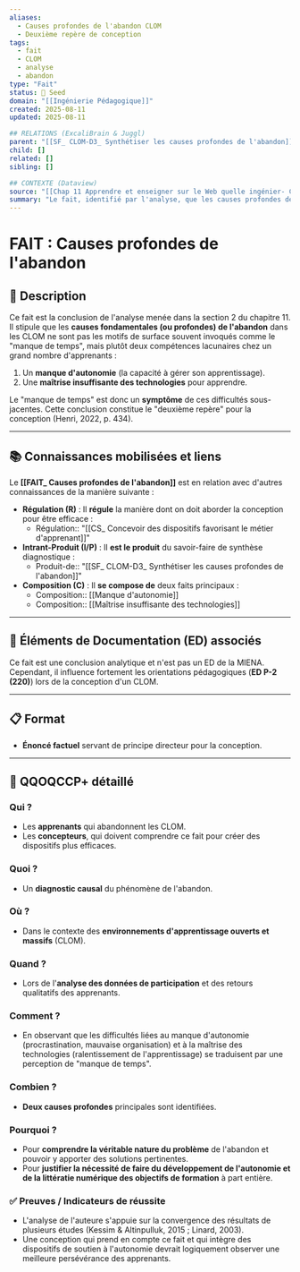 ```yaml
---
aliases:
  - Causes profondes de l'abandon CLOM
  - Deuxième repère de conception
tags:
  - fait
  - CLOM
  - analyse
  - abandon
type: "Fait"
status: 🌱 Seed
domain: "[[Ingénierie Pédagogique]]"
created: 2025-08-11
updated: 2025-08-11

## RELATIONS (ExcaliBrain & Juggl)
parent: "[[SF_ CLOM-D3_ Synthétiser les causes profondes de l'abandon]]"
child: []
related: []
sibling: []

## CONTEXTE (Dataview)
source: "[[Chap 11 Apprendre et enseigner sur le Web quelle ingénier- CLOM.pdf]]"
summary: "Le fait, identifié par l'analyse, que les causes profondes de l'abandon dans les CLOM sont le manque d'autonomie et la maîtrise insuffisante des technologies, plutôt que le simple manque de temps."
---
```


# FAIT : Causes profondes de l'abandon

## 📌 Description
Ce fait est la conclusion de l'analyse menée dans la section 2 du chapitre 11. Il stipule que les **causes fondamentales (ou profondes) de l'abandon** dans les CLOM ne sont pas les motifs de surface souvent invoqués comme le "manque de temps", mais plutôt deux compétences lacunaires chez un grand nombre d'apprenants :
1.  Un **manque d'autonomie** (la capacité à gérer son apprentissage).
2.  Une **maîtrise insuffisante des technologies** pour apprendre.

Le "manque de temps" est donc un **symptôme** de ces difficultés sous-jacentes. Cette conclusion constitue le "deuxième repère" pour la conception (Henri, 2022, p. 434).

---
## 📚 Connaissances mobilisées et liens
Le **[[FAIT_ Causes profondes de l'abandon]]** est en relation avec d'autres connaissances de la manière suivante :

- **Régulation (R)** : Il **régule** la manière dont on doit aborder la conception pour être efficace :
    - Régulation:: "[[CS_ Concevoir des dispositifs favorisant le métier d'apprenant]]"
- **Intrant-Produit (I/P)** : Il **est le produit** du savoir-faire de synthèse diagnostique :
    - Produit-de:: "[[SF_ CLOM-D3_ Synthétiser les causes profondes de l'abandon]]"
- **Composition (C)** : Il **se compose de** deux faits principaux :
    - Composition:: [[Manque d'autonomie]]
    - Composition:: [[Maîtrise insuffisante des technologies]]

---
## 🔄 Éléments de Documentation (ED) associés

Ce fait est une conclusion analytique et n'est pas un ED de la MIENA. Cependant, il influence fortement les orientations pédagogiques (**ED P-2 (220)**) lors de la conception d'un CLOM.

---
## 📋 Format
- **Énoncé factuel** servant de principe directeur pour la conception.

---

## 🔎 QQOQCCP+ détaillé

### Qui ?
- Les **apprenants** qui abandonnent les CLOM.
- Les **concepteurs**, qui doivent comprendre ce fait pour créer des dispositifs plus efficaces.

### Quoi ?
- Un **diagnostic causal** du phénomène de l'abandon.

### Où ?
- Dans le contexte des **environnements d'apprentissage ouverts et massifs** (CLOM).

### Quand ?
- Lors de l'**analyse des données de participation** et des retours qualitatifs des apprenants.

### Comment ?
- En observant que les difficultés liées au manque d'autonomie (procrastination, mauvaise organisation) et à la maîtrise des technologies (ralentissement de l'apprentissage) se traduisent par une perception de "manque de temps".

### Combien ?
- **Deux causes profondes** principales sont identifiées.

### Pourquoi ?
- Pour **comprendre la véritable nature du problème** de l'abandon et pouvoir y apporter des solutions pertinentes.
- Pour **justifier la nécessité de faire du développement de l'autonomie et de la littératie numérique des objectifs de formation** à part entière.

### ✅ Preuves / Indicateurs de réussite
- L'analyse de l'auteure s'appuie sur la convergence des résultats de plusieurs études (Kessim & Altinpulluk, 2015 ; Linard, 2003).
- Une conception qui prend en compte ce fait et qui intègre des dispositifs de soutien à l'autonomie devrait logiquement observer une meilleure persévérance des apprenants.